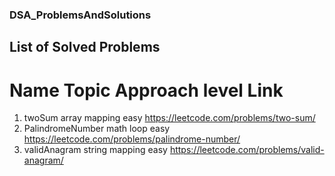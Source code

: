 ### DSA_ProblemsAndSolutions

## List of Solved Problems

#       Name                      Topic               Approach               level                Link
1.  twoSum                        array               mapping                easy                 https://leetcode.com/problems/two-sum/
2.  PalindromeNumber              math                loop                   easy                 https://leetcode.com/problems/palindrome-number/
3.  validAnagram                  string              mapping                easy                 https://leetcode.com/problems/valid-anagram/
